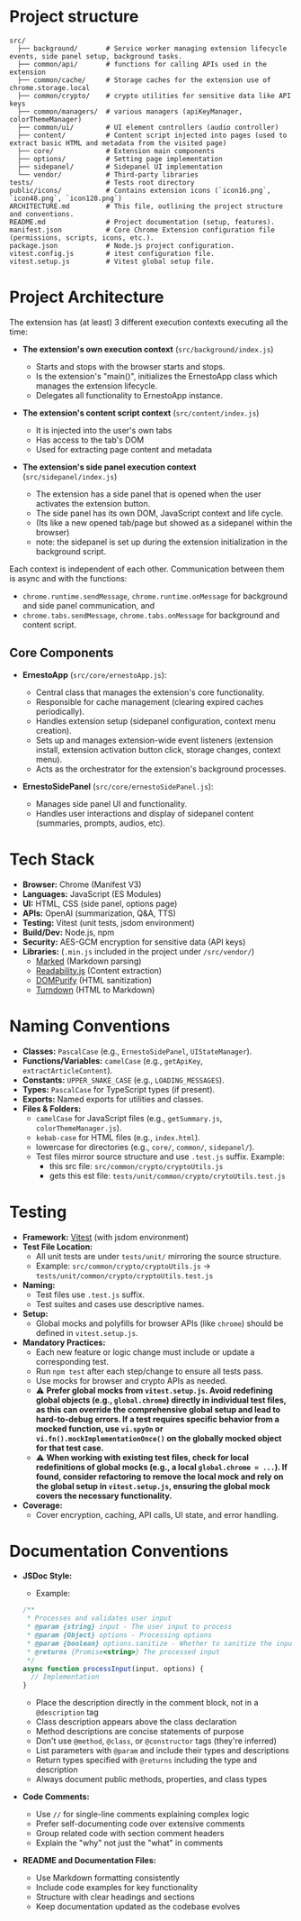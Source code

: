 # Project structure

```
src/
  ├── background/       # Service worker managing extension lifecycle events, side panel setup, background tasks.
  ├── common/api/       # functions for calling APIs used in the extension 
  ├── common/cache/     # Storage caches for the extension use of chrome.storage.local
  ├── common/crypto/    # crypto utilities for sensitive data like API keys
  ├── common/managers/  # various managers (apiKeyManager, colorThemeManager)
  ├── common/ui/        # UI element controllers (audio controller)
  ├── content/          # Content script injected into pages (used to extract basic HTML and metadata from the visited page)
  ├── core/             # Extension main components 
  ├── options/          # Setting page implementation
  ├── sidepanel/        # Sidepanel UI implementation
  └── vendor/           # Third-party libraries
tests/                  # Tests root directory
public/icons/           # Contains extension icons (`icon16.png`, `icon48.png`, `icon128.png`)
ARCHITECTURE.md         # This file, outlining the project structure and conventions.
README.md               # Project documentation (setup, features).
manifest.json           # Core Chrome Extension configuration file (permissions, scripts, icons, etc.).
package.json            # Node.js project configuration.
vitest.config.js        # itest configuration file.
vitest.setup.js         # Vitest global setup file.
```

# Project Architecture

The extension has (at least) 3 different execution contexts executing all the time:

- **The extension's own execution context** (`src/background/index.js`)
  - Starts and stops with the browser starts and stops.
  - Is the extension's "main()", initializes the ErnestoApp class which manages the extension lifecycle.
  - Delegates all functionality to ErnestoApp instance.

- **The extension's content script context** (`src/content/index.js`)
  - It is injected into the user's own tabs
  - Has access to the tab's DOM
  - Used for extracting page content and metadata

- **The extension's side panel execution context** (`src/sidepanel/index.js`)
  - The extension has a side panel that is opened when the user activates the extension button. 
  - The side panel has its own DOM, JavaScript context and life cycle. 
  - (Its like a new opened tab/page but showed as a sidepanel within the browser)
  - note: the sidepanel is set up during the extension initialization in the background script. 

Each context is independent of each other. Communication between them is async and with the functions: 

- `chrome.runtime.sendMessage`, `chrome.runtime.onMessage` for background and side panel communication, and
-  `chrome.tabs.sendMessage`, `chrome.tabs.onMessage` for background and content script.

## Core Components

- **ErnestoApp** (`src/core/ernestoApp.js`): 
  - Central class that manages the extension's core functionality.
  - Responsible for cache management (clearing expired caches periodically).
  - Handles extension setup (sidepanel configuration, context menu creation).
  - Sets up and manages extension-wide event listeners (extension install, extension activation button click, storage changes, context menu).
  - Acts as the orchestrator for the extension's background processes.

- **ErnestoSidePanel** (`src/core/ernestoSidePanel.js`):
  - Manages side panel UI and functionality.
  - Handles user interactions and display of sidepanel content (summaries, prompts, audios, etc).

# Tech Stack

- **Browser:** Chrome (Manifest V3)
- **Languages:** JavaScript (ES Modules)
- **UI:** HTML, CSS (side panel, options page)
- **APIs:** OpenAI (summarization, Q&A, TTS)
- **Testing:** Vitest (unit tests, jsdom environment)
- **Build/Dev:** Node.js, npm
- **Security:** AES-GCM encryption for sensitive data (API keys)
- **Libraries:**  (`.min.js` included in the project under `/src/vendor/`)
  - [Marked](https://github.com/markedjs/marked) (Markdown parsing)
  - [Readability.js](https://github.com/mozilla/readability) (Content extraction)
  - [DOMPurify](https://github.com/cure53/DOMPurify) (HTML sanitization)
  - [Turndown](https://github.com/mixmark-io/turndown) (HTML to Markdown)


# Naming Conventions

- **Classes:** `PascalCase` (e.g., `ErnestoSidePanel`, `UIStateManager`).
- **Functions/Variables:** `camelCase` (e.g., `getApiKey`, `extractArticleContent`).
- **Constants:** `UPPER_SNAKE_CASE` (e.g., `LOADING_MESSAGES`).
- **Types:** `PascalCase` for TypeScript types (if present).
- **Exports:** Named exports for utilities and classes.
- **Files & Folders:**
  - `camelCase` for JavaScript files (e.g., `getSummary.js`, `colorThemeManager.js`).
  - `kebab-case` for HTML files (e.g., `index.html`).
  - lowercase for directories (e.g., `core/`, `common/`, `sidepanel/`).
  - Test files mirror source structure and use `.test.js` suffix. Example:
    - this src file: `src/common/crypto/cryptoUtils.js`
    - gets this est file: `tests/unit/common/crypto/crytoUtils.test.js`


# Testing

- **Framework:** [Vitest](https://vitest.dev/) (with jsdom environment)
- **Test File Location:**
  - All unit tests are under `tests/unit/` mirroring the source structure.
  - Example: `src/common/crypto/cryptoUtils.js` → `tests/unit/common/crypto/cryptoUtils.test.js`
- **Naming:**
  - Test files use `.test.js` suffix.
  - Test suites and cases use descriptive names.
- **Setup:**
  - Global mocks and polyfills for browser APIs (like `chrome`) should be defined in `vitest.setup.js`.
- **Mandatory Practices:**
  - Each new feature or logic change must include or update a corresponding test.
  - Run `npm test` after each step/change to ensure all tests pass.
  - Use mocks for browser and crypto APIs as needed.
  - ⚠️ **Prefer global mocks from `vitest.setup.js`. Avoid redefining global objects (e.g., `global.chrome`) directly in individual test files, as this can override the comprehensive global setup and lead to hard-to-debug errors. If a test requires specific behavior from a mocked function, use `vi.spyOn` or `vi.fn().mockImplementationOnce()` on the globally mocked object for that test case.**
  - ⚠️ **When working with existing test files, check for local redefinitions of global mocks (e.g., a local `global.chrome = ...`). If found, consider refactoring to remove the local mock and rely on the global setup in `vitest.setup.js`, ensuring the global mock covers the necessary functionality.**
- **Coverage:**
  - Cover encryption, caching, API calls, UI state, and error handling.

# Documentation Conventions

- **JSDoc Style:**
  - Example:
  ```js
  /**
   * Processes and validates user input
   * @param {string} input - The user input to process
   * @param {Object} options - Processing options
   * @param {boolean} options.sanitize - Whether to sanitize the input
   * @returns {Promise<string>} The processed input
   */
  async function processInput(input, options) {
    // Implementation
  }
  ```
  - Place the description directly in the comment block, not in a `@description` tag
  - Class description appears above the class declaration
  - Method descriptions are concise statements of purpose
  - Don't use `@method`, `@class`, or `@constructor` tags (they're inferred)
  - List parameters with `@param` and include their types and descriptions
  - Return types specified with `@returns` including the type and description
  - Always document public methods, properties, and class types

- **Code Comments:**
  - Use `//` for single-line comments explaining complex logic
  - Prefer self-documenting code over extensive comments
  - Group related code with section comment headers
  - Explain the "why" not just the "what" in comments

- **README and Documentation Files:**
  - Use Markdown formatting consistently
  - Include code examples for key functionality
  - Structure with clear headings and sections
  - Keep documentation updated as the codebase evolves
